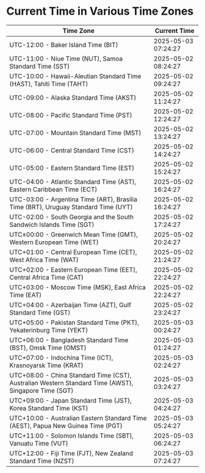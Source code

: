 # Current Time in Various Time Zones

| Time Zone | Current Time |
|-----------|--------------|
| UTC-12:00 - Baker Island Time (BIT) | 2025-05-03 07:24:27 |
| UTC-11:00 - Niue Time (NUT), Samoa Standard Time (SST) | 2025-05-02 08:24:27 |
| UTC-10:00 - Hawaii-Aleutian Standard Time (HAST), Tahiti Time (TAHT) | 2025-05-02 09:24:27 |
| UTC-09:00 - Alaska Standard Time (AKST) | 2025-05-02 11:24:27 |
| UTC-08:00 - Pacific Standard Time (PST) | 2025-05-02 12:24:27 |
| UTC-07:00 - Mountain Standard Time (MST) | 2025-05-02 13:24:27 |
| UTC-06:00 - Central Standard Time (CST) | 2025-05-02 14:24:27 |
| UTC-05:00 - Eastern Standard Time (EST) | 2025-05-02 15:24:27 |
| UTC-04:00 - Atlantic Standard Time (AST), Eastern Caribbean Time (ECT) | 2025-05-02 16:24:27 |
| UTC-03:00 - Argentina Time (ART), Brasília Time (BRT), Uruguay Standard Time (UYT) | 2025-05-02 16:24:27 |
| UTC-02:00 - South Georgia and the South Sandwich Islands Time (SGT) | 2025-05-02 17:24:27 |
| UTC±00:00 - Greenwich Mean Time (GMT), Western European Time (WET) | 2025-05-02 20:24:27 |
| UTC+01:00 - Central European Time (CET), West Africa Time (WAT) | 2025-05-02 21:24:27 |
| UTC+02:00 - Eastern European Time (EET), Central Africa Time (CAT) | 2025-05-02 22:24:27 |
| UTC+03:00 - Moscow Time (MSK), East Africa Time (EAT) | 2025-05-02 22:24:27 |
| UTC+04:00 - Azerbaijan Time (AZT), Gulf Standard Time (GST) | 2025-05-02 23:24:27 |
| UTC+05:00 - Pakistan Standard Time (PKT), Yekaterinburg Time (YEKT) | 2025-05-03 00:24:27 |
| UTC+06:00 - Bangladesh Standard Time (BST), Omsk Time (OMST) | 2025-05-03 01:24:27 |
| UTC+07:00 - Indochina Time (ICT), Krasnoyarsk Time (KRAT) | 2025-05-03 02:24:27 |
| UTC+08:00 - China Standard Time (CST), Australian Western Standard Time (AWST), Singapore Time (SGT) | 2025-05-03 03:24:27 |
| UTC+09:00 - Japan Standard Time (JST), Korea Standard Time (KST) | 2025-05-03 04:24:27 |
| UTC+10:00 - Australian Eastern Standard Time (AEST), Papua New Guinea Time (PGT) | 2025-05-03 05:24:27 |
| UTC+11:00 - Solomon Islands Time (SBT), Vanuatu Time (VUT) | 2025-05-03 06:24:27 |
| UTC+12:00 - Fiji Time (FJT), New Zealand Standard Time (NZST) | 2025-05-03 07:24:27 |
